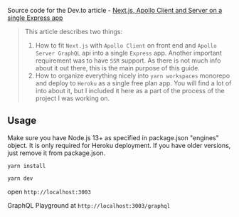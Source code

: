 Source code for the Dev.to article - [Next.js, Apollo Client and Server on a single Express app](https://dev.to/givehug/next-js-apollo-client-and-server-on-a-single-express-app-55l6)

> This article describes two things:
>
> 1. How to fit `Next.js` with `Apollo Client` on front end and `Apollo Server GraphQL` api into a single `Express` app. Another important requirement was to have `SSR` support. As there is not much info about it out there, this is the main purpose of this guide.
> 2. How to organize everything nicely into `yarn workspaces` monorepo and deploy to `Heroku` as a single free plan app. You will find a lot of into about it, but I included it here as a part of the process of the project I was working on.

## Usage

Make sure you have Node.js 13+ as specified in package.json "engines" object. It is only required for Heroku deployment. If you have older versions, just remove it from package.json.

```
yarn install
```

```
yarn dev
```

open `http://localhost:3003`

GraphQL Playground at `http://localhost:3003/graphql`
